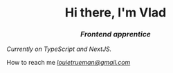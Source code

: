 <h1 align='center'>Hi there, I'm Vlad</h1>
<h3 align='center'><i>Frontend apprentice</i></h3>

<i> Currently on TypeScript and NextJS.</i>

How to reach me <i>louietrueman@gmail.com</i>
   

<!--
**MaryutinVlad/MaryutinVlad** is a ✨ _special_ ✨ repository because its `README.md` (this file) appears on your GitHub profile.

Here are some ideas to get you started:

- 🔭 I’m currently working on ...
- 🌱 I’m currently learning ...
- 👯 I’m looking to collaborate on ...
- 🤔 I’m looking for help with ...
- 💬 Ask me about ...
- 📫 How to reach me: ...
- 😄 Pronouns: ...
- ⚡ Fun fact: ...
-->
